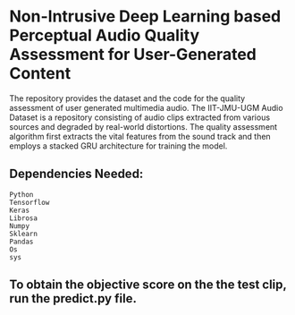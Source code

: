 # Non-Intrusive Deep Learning based Perceptual Audio Quality Assessment for User-Generated Content

The repository provides the dataset and the code for the quality assessment of user generated multimedia audio.
The IIT-JMU-UGM Audio Dataset is a repository consisting of audio clips extracted from various sources and degraded by real-world distortions.
The quality assessment algorithm first extracts the vital features from the sound track and then employs a stacked GRU architecture for training the model.

## Dependencies Needed:

    Python
    Tensorflow
    Keras
    Librosa
    Numpy
    Sklearn
    Pandas
    Os
    sys
    
  ## To obtain the objective score on the the test clip, run the predict.py file.




